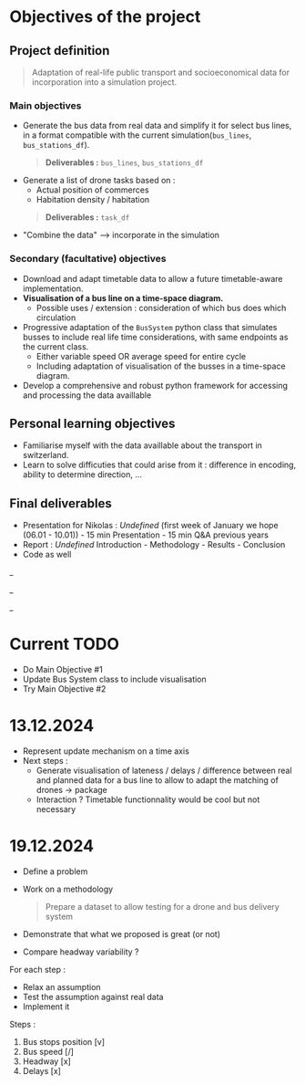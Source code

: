 # Objectives of the project

## Project definition

> Adaptation of real-life public transport and socioeconomical data for incorporation into a simulation project.

### Main objectives
- Generate the bus data from real data and simplify it for select bus lines, in a format compatible with the current simulation(`bus_lines`, `bus_stations_df`).
  > **Deliverables :** `bus_lines`, `bus_stations_df`
- Generate a list of drone tasks based on :
  - Actual position of commerces
  - Habitation density / habitation 
  > **Deliverables :**  `task_df`
- "Combine the data" --> incorporate in the simulation


### Secondary (facultative) objectives
- Download and adapt timetable data to allow a future timetable-aware implementation.
- **Visualisation of a bus line on a time-space diagram.**
  - Possible uses / extension : consideration of which bus does which circulation
- Progressive adaptation of the `BusSystem` python class that simulates busses to include real life time considerations, with same endpoints as the current class.
  - Either variable speed OR average speed for entire cycle
  - Including adaptation of visualisation of the busses in a time-space diagram.
- Develop a comprehensive and robust python framework for accessing and processing the data availlable


## Personal learning objectives
- Familiarise myself with the data availlable about the transport in switzerland.
- Learn to solve difficuties that could arise from it : difference in encoding, ability to determine direction, ...

## Final deliverables
- Presentation for Nikolas : *Undefined* (first week of January we hope (06.01 - 10.01)) - 15 min Presentation - 15 min Q&A previous years
- Report : *Undefined* Introduction - Methodology - Results - Conclusion
- Code as well


_

_

_


# Current TODO

- Do Main Objective #1
- Update Bus System class to include visualisation
- Try Main Objective #2


# 13.12.2024

- Represent update mechanism on a time axis
- Next steps :
  - Generate visualisation of lateness / delays / difference between real and planned data for a bus line to allow to adapt the matching of drones -> package
  - Interaction ? Timetable functionnality would be cool but not necessary

# 19.12.2024

- Define a problem
- Work on a methodology
    > Prepare a dataset to allow testing for a drone and bus delivery system
- Demonstrate that what we proposed is great (or not)

- Compare headway variability ?

For each step :
- Relax an assumption
- Test the assumption against real data
- Implement it

Steps :
1. Bus stops position [v]
2. Bus speed [/]
3. Headway [x]
4. Delays [x]